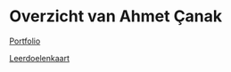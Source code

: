 
# Overzicht van Ahmet Çanak

[Portfolio](Ahmet_Çanak-portfolio.html)

[Leerdoelenkaart](Ahmet_Çanak-leerdoelenkaart.svg)

